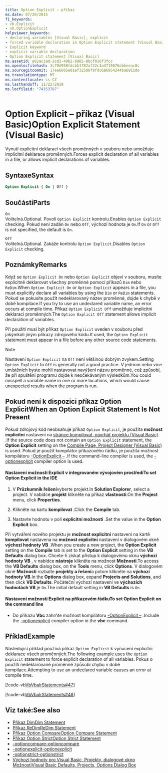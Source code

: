 ```yaml
---
title: Option Explicit – příkaz
ms.date: 07/20/2015
f1_keywords:
- vb.Explicit
- vb.OptionExplicit
helpviewer_keywords:
- declaring variables [Visual Basic], explicit
- forced variable declaration in Option Explicit statement [Visual Basic]
- Explicit keyword
- explicit variable declaration
- Option Explicit statement [Visual Basic]
ms.assetid: e82ac1ad-2cd3-49b2-b985-8bcf016f3fcc
ms.openlocfilehash: 3c70d958fdcbb1782af22c3a4715676abbeeac0c
ms.sourcegitcommit: 17ee6605e01ef32506f8fdc686954244ba6911de
ms.translationtype: MT
ms.contentlocale: cs-CZ
ms.lasthandoff: 11/22/2019
ms.locfileid: "74353787"
---
```

# <a name="option-explicit-statement-visual-basic"></a><span data-ttu-id="a2376-102">Option Explicit – příkaz (Visual Basic)</span><span class="sxs-lookup"><span data-stu-id="a2376-102">Option Explicit Statement (Visual Basic)</span></span>
<span data-ttu-id="a2376-103">Vynutí explicitní deklaraci všech proměnných v souboru nebo umožňuje implicitní deklarace proměnných.</span><span class="sxs-lookup"><span data-stu-id="a2376-103">Forces explicit declaration of all variables in a file, or allows implicit declarations of variables.</span></span>  
  
## <a name="syntax"></a><span data-ttu-id="a2376-104">Syntaxe</span><span class="sxs-lookup"><span data-stu-id="a2376-104">Syntax</span></span>  
  
```vb  
Option Explicit { On | Off }  
```  
  
## <a name="parts"></a><span data-ttu-id="a2376-105">Součásti</span><span class="sxs-lookup"><span data-stu-id="a2376-105">Parts</span></span>  
 `On`  
 <span data-ttu-id="a2376-106">Volitelná.</span><span class="sxs-lookup"><span data-stu-id="a2376-106">Optional.</span></span> <span data-ttu-id="a2376-107">Povolí `Option Explicit` kontrolu.</span><span class="sxs-lookup"><span data-stu-id="a2376-107">Enables `Option Explicit` checking.</span></span> <span data-ttu-id="a2376-108">Pokud není zadán `On` nebo `Off`, výchozí hodnota je `On`.</span><span class="sxs-lookup"><span data-stu-id="a2376-108">If `On` or `Off` is not specified, the default is `On`.</span></span>  
  
 `Off`  
 <span data-ttu-id="a2376-109">Volitelná.</span><span class="sxs-lookup"><span data-stu-id="a2376-109">Optional.</span></span> <span data-ttu-id="a2376-110">Zakáže kontrolu `Option Explicit`.</span><span class="sxs-lookup"><span data-stu-id="a2376-110">Disables `Option Explicit` checking.</span></span>  
  
## <a name="remarks"></a><span data-ttu-id="a2376-111">Poznámky</span><span class="sxs-lookup"><span data-stu-id="a2376-111">Remarks</span></span>  
 <span data-ttu-id="a2376-112">Když se `Option Explicit On` nebo `Option Explicit` objeví v souboru, musíte explicitně deklarovat všechny proměnné pomocí příkazů `Dim` nebo `ReDim`.</span><span class="sxs-lookup"><span data-stu-id="a2376-112">When `Option Explicit On` or `Option Explicit` appears in a file, you must explicitly declare all variables by using the `Dim` or `ReDim` statements.</span></span> <span data-ttu-id="a2376-113">Pokud se pokusíte použít nedeklarovaný název proměnné, dojde k chybě v době kompilace.</span><span class="sxs-lookup"><span data-stu-id="a2376-113">If you try to use an undeclared variable name, an error occurs at compile time.</span></span> <span data-ttu-id="a2376-114">Příkaz `Option Explicit Off` umožňuje implicitní deklaraci proměnných.</span><span class="sxs-lookup"><span data-stu-id="a2376-114">The `Option Explicit Off` statement allows implicit declaration of variables.</span></span>  
  
 <span data-ttu-id="a2376-115">Při použití musí být příkaz `Option Explicit` uveden v souboru před jakýmkoli jiným příkazy zdrojového kódu.</span><span class="sxs-lookup"><span data-stu-id="a2376-115">If used, the `Option Explicit` statement must appear in a file before any other source code statements.</span></span>  
  
> [!NOTE]
> <span data-ttu-id="a2376-116">Nastavení `Option Explicit` na `Off` není většinou dobrým zvykem.</span><span class="sxs-lookup"><span data-stu-id="a2376-116">Setting `Option Explicit` to `Off` is generally not a good practice.</span></span> <span data-ttu-id="a2376-117">V jednom nebo více umístěních byste mohli nastavovat navýšení názvu proměnné, což způsobí, že při spuštění programu dojde k neočekávaným výsledkům.</span><span class="sxs-lookup"><span data-stu-id="a2376-117">You could misspell a variable name in one or more locations, which would cause unexpected results when the program is run.</span></span>  
  
## <a name="when-an-option-explicit-statement-is-not-present"></a><span data-ttu-id="a2376-118">Pokud není k dispozici příkaz Option Explicit</span><span class="sxs-lookup"><span data-stu-id="a2376-118">When an Option Explicit Statement Is Not Present</span></span>  
 <span data-ttu-id="a2376-119">Pokud zdrojový kód neobsahuje příkaz `Option Explicit`, je použita **možnost explicitní** nastavení na [stránce kompilovat, návrhář projektu (Visual Basic)](/visualstudio/ide/reference/compile-page-project-designer-visual-basic) .</span><span class="sxs-lookup"><span data-stu-id="a2376-119">If the source code does not contain an `Option Explicit` statement, the **Option Explicit** setting on the [Compile Page, Project Designer (Visual Basic)](/visualstudio/ide/reference/compile-page-project-designer-visual-basic) is used.</span></span> <span data-ttu-id="a2376-120">Pokud je použit kompilátor příkazového řádku, je použita možnost kompilátoru [-OptionExplicit –](../../../visual-basic/reference/command-line-compiler/optionexplicit.md) .</span><span class="sxs-lookup"><span data-stu-id="a2376-120">If the command-line compiler is used, the [-optionexplicit](../../../visual-basic/reference/command-line-compiler/optionexplicit.md) compiler option is used.</span></span>  
  
#### <a name="to-set-option-explicit-in-the-ide"></a><span data-ttu-id="a2376-121">Nastavení možnosti Explicit v integrovaném vývojovém prostředí</span><span class="sxs-lookup"><span data-stu-id="a2376-121">To set Option Explicit in the IDE</span></span>  
  
1. <span data-ttu-id="a2376-122">V **Průzkumník řešení**vyberte projekt.</span><span class="sxs-lookup"><span data-stu-id="a2376-122">In **Solution Explorer**, select a project.</span></span> <span data-ttu-id="a2376-123">V nabídce **projekt** klikněte na příkaz **vlastnosti**.</span><span class="sxs-lookup"><span data-stu-id="a2376-123">On the **Project** menu, click **Properties**.</span></span>  
  
2. <span data-ttu-id="a2376-124">Klikněte na kartu **kompilovat** .</span><span class="sxs-lookup"><span data-stu-id="a2376-124">Click the **Compile** tab.</span></span>  
  
3. <span data-ttu-id="a2376-125">Nastavte hodnotu v poli **explicitní možnosti** .</span><span class="sxs-lookup"><span data-stu-id="a2376-125">Set the value in the **Option Explicit** box.</span></span>  
  
 <span data-ttu-id="a2376-126">Při vytváření nového projektu je **možnost explicitní** nastavení na kartě **kompilovat** nastavena na **možnost explicitní** nastavení v dialogovém okně **výchozí hodnoty VB** .</span><span class="sxs-lookup"><span data-stu-id="a2376-126">When you create a new project, the **Option Explicit** setting on the **Compile** tab is set to the **Option Explicit** setting in the **VB Defaults** dialog box.</span></span> <span data-ttu-id="a2376-127">Chcete-li získat přístup k dialogovému oknu **výchozí hodnoty VB** , v nabídce **nástroje** klikněte na možnost **Možnosti**.</span><span class="sxs-lookup"><span data-stu-id="a2376-127">To access the **VB Defaults** dialog box, on the **Tools** menu, click **Options**.</span></span> <span data-ttu-id="a2376-128">V dialogovém okně **Možnosti** rozbalte **projekty a řešení**a potom klikněte na **výchozí hodnoty VB**.</span><span class="sxs-lookup"><span data-stu-id="a2376-128">In the **Options** dialog box, expand **Projects and Solutions**, and then click **VB Defaults**.</span></span> <span data-ttu-id="a2376-129">Počáteční výchozí nastavení ve **výchozích hodnotách VB** je `On`.</span><span class="sxs-lookup"><span data-stu-id="a2376-129">The initial default setting in **VB Defaults** is `On`.</span></span>  
  
#### <a name="to-set-option-explicit-on-the-command-line"></a><span data-ttu-id="a2376-130">Nastavení možnosti Explicit na příkazovém řádku</span><span class="sxs-lookup"><span data-stu-id="a2376-130">To set Option Explicit on the command line</span></span>  
  
- <span data-ttu-id="a2376-131">Do příkazu **Vbc** zahrňte možnost kompilátoru [-OptionExplicit –](../../../visual-basic/reference/command-line-compiler/optionexplicit.md) .</span><span class="sxs-lookup"><span data-stu-id="a2376-131">Include the [-optionexplicit](../../../visual-basic/reference/command-line-compiler/optionexplicit.md) compiler option in the **vbc** command.</span></span>  
  
## <a name="example"></a><span data-ttu-id="a2376-132">Příklad</span><span class="sxs-lookup"><span data-stu-id="a2376-132">Example</span></span>  
 <span data-ttu-id="a2376-133">Následující příklad používá příkaz `Option Explicit` k vynucení explicitní deklarace všech proměnných.</span><span class="sxs-lookup"><span data-stu-id="a2376-133">The following example uses the `Option Explicit` statement to force explicit declaration of all variables.</span></span> <span data-ttu-id="a2376-134">Pokus o použití nedeklarované proměnné způsobí chybu v době kompilace.</span><span class="sxs-lookup"><span data-stu-id="a2376-134">Attempting to use an undeclared variable causes an error at compile time.</span></span>  
  
 [!code-vb[VbVbalrStatements#47](~/samples/snippets/visualbasic/VS_Snippets_VBCSharp/VbVbalrStatements/VB/Class1.vb#47)]  
  
 [!code-vb[VbVbalrStatements#48](~/samples/snippets/visualbasic/VS_Snippets_VBCSharp/VbVbalrStatements/VB/Class2.vb#48)]  
  
## <a name="see-also"></a><span data-ttu-id="a2376-135">Viz také:</span><span class="sxs-lookup"><span data-stu-id="a2376-135">See also</span></span>

- [<span data-ttu-id="a2376-136">Příkaz Dim</span><span class="sxs-lookup"><span data-stu-id="a2376-136">Dim Statement</span></span>](../../../visual-basic/language-reference/statements/dim-statement.md)
- [<span data-ttu-id="a2376-137">Příkaz ReDim</span><span class="sxs-lookup"><span data-stu-id="a2376-137">ReDim Statement</span></span>](../../../visual-basic/language-reference/statements/redim-statement.md)
- [<span data-ttu-id="a2376-138">Příkaz Option Compare</span><span class="sxs-lookup"><span data-stu-id="a2376-138">Option Compare Statement</span></span>](../../../visual-basic/language-reference/statements/option-compare-statement.md)
- [<span data-ttu-id="a2376-139">Příkaz Option Strict</span><span class="sxs-lookup"><span data-stu-id="a2376-139">Option Strict Statement</span></span>](../../../visual-basic/language-reference/statements/option-strict-statement.md)
- [<span data-ttu-id="a2376-140">-optioncompare</span><span class="sxs-lookup"><span data-stu-id="a2376-140">-optioncompare</span></span>](../../../visual-basic/reference/command-line-compiler/optioncompare.md)
- [<span data-ttu-id="a2376-141">-optionexplicit</span><span class="sxs-lookup"><span data-stu-id="a2376-141">-optionexplicit</span></span>](../../../visual-basic/reference/command-line-compiler/optionexplicit.md)
- [<span data-ttu-id="a2376-142">-optionstrict</span><span class="sxs-lookup"><span data-stu-id="a2376-142">-optionstrict</span></span>](../../../visual-basic/reference/command-line-compiler/optionstrict.md)
- [<span data-ttu-id="a2376-143">Výchozí hodnoty pro Visual Basic, Projekty, dialogové okno Možnosti</span><span class="sxs-lookup"><span data-stu-id="a2376-143">Visual Basic Defaults, Projects, Options Dialog Box</span></span>](/visualstudio/ide/reference/visual-basic-defaults-projects-options-dialog-box)
